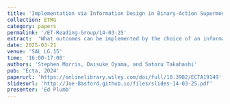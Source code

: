 ```yaml
---
title: 'Implementation via Information Design in Binary-Action Supermodular Games'
collection: ETRG
category: papers
permalink: '/ET-Reading-Group/14-03-25'
extract:  'What outcomes can be implemented by the choice of an information structure in binary-action supermodular games? An outcome is partially implementable if it satisfies obedience (Bergemann and Morris (2016)). We characterize when an outcome is smallest equilibrium implementable (induced by the smallest equilibrium). Smallest equilibrium implementation requires a stronger sequential obedience condition: there is a stochastic ordering of players under which players are prepared to switch to the high action even if they think only those before them will switch. We then characterize the optimal outcome induced by an information designer who prefers the high action to be played, but anticipates that the worst (hence smallest) equilibrium will be played. In a potential game, under convexity assumptions on the potential and the designer's objective, it is optimal to choose an outcome where actions are perfectly coordinated (all players choose the same action), with the high action profile played on the largest event where that action profile maximizes the average potential.'
date: 2025-03-21
venue: 'SAL LG.15'
time: '16:00-17:00'
authors: 'Stephen Morris, Daisuke Oyama, and Satoru Takahashi'
pub: 'Ecta, 2024'
paperurl: 'https://onlinelibrary.wiley.com/doi/full/10.3982/ECTA19149'
slidesurl: 'http://Joe-Basford.github.io/files/slides-14-03-25.pdf'
presenter: 'Ed Plumb'
---
```

